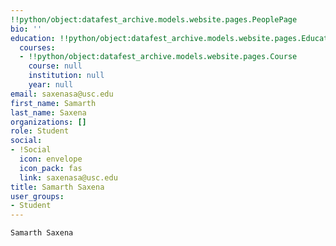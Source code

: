 ```yaml
---
!!python/object:datafest_archive.models.website.pages.PeoplePage
bio: ''
education: !!python/object:datafest_archive.models.website.pages.Education
  courses:
  - !!python/object:datafest_archive.models.website.pages.Course
    course: null
    institution: null
    year: null
email: saxenasa@usc.edu
first_name: Samarth
last_name: Saxena
organizations: []
role: Student
social:
- !Social
  icon: envelope
  icon_pack: fas
  link: saxenasa@usc.edu
title: Samarth Saxena
user_groups:
- Student
---
```


    Samarth Saxena
    